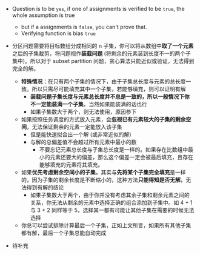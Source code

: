 - Question is to be `yes`, if one of assignments is verified to be `true`, the whole assumption is true
	- but if a assignments is `false`, you can't prove that.
	- Verifying function is bias `true`

- 分区问题需要将目标数组分成相同的 n 子集，你可以将从数组中**取了一个元素**之后的子集裁剪，将问题视作**装载问题** (将剩余的元素装到长度不一的两个子集中)。所以对于 subset partition 问题，贪心算法只能近似或验证，无法得到完全的解。
	- **特殊情况**：在只有两个子集的情况下，由于子集总长度与元素的总长度一致。所以只需尽可能填充其中一个子集，若能够填充，则可以证明有解
		- **装载问题子集长度与元素总长度并不总是一致的，所以一般情况下你不一定能装满一个子集**，当然如果能装满的话也行
		- 如果子集数大于两个，则无法使用，原因参下
	- 如果按照任务调度的方式放入元素，会**忽视已有元素较大的子集的剩余空间**，无法保证剩余的元素一定能放入该子集
		- 但是能快速拟合出一个解 (或非常近似的解)
		- 与解的总偏差值不会超过所有元素中最小的数
			- 不要忘记元素总长度与子集总长度是一样的。如果存在比数组中最小的元素还要大的偏差，那么这个偏差一定会被最后填充，且存在能够填充的元素将其填充。
	- 如果**优先考虑剩余空间小的子集**，其实与**先将某个子集完全填充**是一样的，因为子集的剩余长度是不断缩小的，这种方法**只能得知是否无解**，无法得到有解的结论
		- 如果子集数大于两个，由于你并没有考虑其余子集和剩余元素之间的关系，你无法从剩余的元素中选择正确的组合添加到子集中。如 4 + 1 与 3 + 2 同样等于 5，选择其一都有可能让其他子集在需要的时候无法选择
	- 你总可以尝试排除计算最后一个子集，正如上文所言，如果所有其他子集都有解，最后一个子集总能自动完成

- 待补充